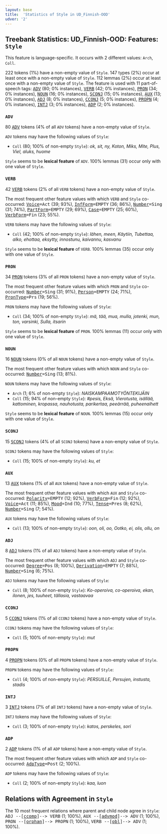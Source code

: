 ```yaml
---
layout: base
title:  'Statistics of Style in UD_Finnish-OOD'
udver: '2'
---
```


## Treebank Statistics: UD_Finnish-OOD: Features: `Style`

This feature is language-specific.
It occurs with 2 different values: `Arch`, `Coll`.

222 tokens (1%) have a non-empty value of `Style`.
147 types (2%) occur at least once with a non-empty value of `Style`.
112 lemmas (2%) occur at least once with a non-empty value of `Style`.
The feature is used with 11 part-of-speech tags: <tt><a href="fi_ood-pos-ADV.html">ADV</a></tt> (80; 0% instances), <tt><a href="fi_ood-pos-VERB.html">VERB</a></tt> (42; 0% instances), <tt><a href="fi_ood-pos-PRON.html">PRON</a></tt> (34; 0% instances), <tt><a href="fi_ood-pos-NOUN.html">NOUN</a></tt> (16; 0% instances), <tt><a href="fi_ood-pos-SCONJ.html">SCONJ</a></tt> (15; 0% instances), <tt><a href="fi_ood-pos-AUX.html">AUX</a></tt> (13; 0% instances), <tt><a href="fi_ood-pos-ADJ.html">ADJ</a></tt> (8; 0% instances), <tt><a href="fi_ood-pos-CCONJ.html">CCONJ</a></tt> (5; 0% instances), <tt><a href="fi_ood-pos-PROPN.html">PROPN</a></tt> (4; 0% instances), <tt><a href="fi_ood-pos-INTJ.html">INTJ</a></tt> (3; 0% instances), <tt><a href="fi_ood-pos-ADP.html">ADP</a></tt> (2; 0% instances).

### `ADV`

80 <tt><a href="fi_ood-pos-ADV.html">ADV</a></tt> tokens (4% of all `ADV` tokens) have a non-empty value of `Style`.

`ADV` tokens may have the following values of `Style`:

* `Coll` (80; 100% of non-empty `Style`): <em>ok, sit, ny, Koton, Miks, Mite, Plus, Viel, aluks, huome</em>

`Style` seems to be **lexical feature** of `ADV`. 100% lemmas (31) occur only with one value of `Style`.

### `VERB`

42 <tt><a href="fi_ood-pos-VERB.html">VERB</a></tt> tokens (2% of all `VERB` tokens) have a non-empty value of `Style`.

The most frequent other feature values with which `VERB` and `Style` co-occurred: <tt><a href="fi_ood-feat-Voice.html">Voice</a></tt><tt>=Act</tt> (39; 93%), <tt><a href="fi_ood-feat-InfForm.html">InfForm</a></tt><tt>=EMPTY</tt> (36; 86%), <tt><a href="fi_ood-feat-Number.html">Number</a></tt><tt>=Sing</tt> (31; 74%), <tt><a href="fi_ood-feat-PartForm.html">PartForm</a></tt><tt>=EMPTY</tt> (29; 69%), <tt><a href="fi_ood-feat-Case.html">Case</a></tt><tt>=EMPTY</tt> (25; 60%), <tt><a href="fi_ood-feat-VerbForm.html">VerbForm</a></tt><tt>=Fin</tt> (23; 55%).

`VERB` tokens may have the following values of `Style`:

* `Coll` (42; 100% of non-empty `Style`): <em>lähen, meen, Käytiin, Tubettaa, alko, ehottaa, eksytty, innostunu, kaivannu, kasvanu</em>

`Style` seems to be **lexical feature** of `VERB`. 100% lemmas (35) occur only with one value of `Style`.

### `PRON`

34 <tt><a href="fi_ood-pos-PRON.html">PRON</a></tt> tokens (3% of all `PRON` tokens) have a non-empty value of `Style`.

The most frequent other feature values with which `PRON` and `Style` co-occurred: <tt><a href="fi_ood-feat-Number.html">Number</a></tt><tt>=Sing</tt> (31; 91%), <tt><a href="fi_ood-feat-Person.html">Person</a></tt><tt>=EMPTY</tt> (24; 71%), <tt><a href="fi_ood-feat-PronType.html">PronType</a></tt><tt>=Prs</tt> (19; 56%).

`PRON` tokens may have the following values of `Style`:

* `Coll` (34; 100% of non-empty `Style`): <em>mä, tää, mua, mulla, jotenki, mun, ton, varsinki, Sulla, itsarin</em>

`Style` seems to be **lexical feature** of `PRON`. 100% lemmas (11) occur only with one value of `Style`.

### `NOUN`

16 <tt><a href="fi_ood-pos-NOUN.html">NOUN</a></tt> tokens (0% of all `NOUN` tokens) have a non-empty value of `Style`.

The most frequent other feature values with which `NOUN` and `Style` co-occurred: <tt><a href="fi_ood-feat-Number.html">Number</a></tt><tt>=Sing</tt> (13; 81%).

`NOUN` tokens may have the following values of `Style`:

* `Arch` (1; 6% of non-empty `Style`): <em>NAISKAMPAAMOTYÖNTEKIJÄIN</em>
* `Coll` (15; 94% of non-empty `Style`): <em>#pesis, Eksä, Vierotusta, isällää, kattominen, kropassa, nauhotusta, parikertaa, peeärrää, puheenaihett</em>

`Style` seems to be **lexical feature** of `NOUN`. 100% lemmas (15) occur only with one value of `Style`.

### `SCONJ`

15 <tt><a href="fi_ood-pos-SCONJ.html">SCONJ</a></tt> tokens (4% of all `SCONJ` tokens) have a non-empty value of `Style`.

`SCONJ` tokens may have the following values of `Style`:

* `Coll` (15; 100% of non-empty `Style`): <em>ku, et</em>

### `AUX`

13 <tt><a href="fi_ood-pos-AUX.html">AUX</a></tt> tokens (1% of all `AUX` tokens) have a non-empty value of `Style`.

The most frequent other feature values with which `AUX` and `Style` co-occurred: <tt><a href="fi_ood-feat-Polarity.html">Polarity</a></tt><tt>=EMPTY</tt> (12; 92%), <tt><a href="fi_ood-feat-VerbForm.html">VerbForm</a></tt><tt>=Fin</tt> (12; 92%), <tt><a href="fi_ood-feat-Voice.html">Voice</a></tt><tt>=Act</tt> (11; 85%), <tt><a href="fi_ood-feat-Mood.html">Mood</a></tt><tt>=Ind</tt> (10; 77%), <tt><a href="fi_ood-feat-Tense.html">Tense</a></tt><tt>=Pres</tt> (8; 62%), <tt><a href="fi_ood-feat-Number.html">Number</a></tt><tt>=Sing</tt> (7; 54%).

`AUX` tokens may have the following values of `Style`:

* `Coll` (13; 100% of non-empty `Style`): <em>oon, oli, oo, Ootko, ei, olis, ollu, on</em>

### `ADJ`

8 <tt><a href="fi_ood-pos-ADJ.html">ADJ</a></tt> tokens (1% of all `ADJ` tokens) have a non-empty value of `Style`.

The most frequent other feature values with which `ADJ` and `Style` co-occurred: <tt><a href="fi_ood-feat-Degree.html">Degree</a></tt><tt>=Pos</tt> (8; 100%), <tt><a href="fi_ood-feat-Derivation.html">Derivation</a></tt><tt>=EMPTY</tt> (7; 88%), <tt><a href="fi_ood-feat-Number.html">Number</a></tt><tt>=Sing</tt> (6; 75%).

`ADJ` tokens may have the following values of `Style`:

* `Coll` (8; 100% of non-empty `Style`): <em>Ko-operoiva, co-operoiva, ekan, ilonen, jes, tuuheet, tällasia, vastaavaa</em>

### `CCONJ`

5 <tt><a href="fi_ood-pos-CCONJ.html">CCONJ</a></tt> tokens (1% of all `CCONJ` tokens) have a non-empty value of `Style`.

`CCONJ` tokens may have the following values of `Style`:

* `Coll` (5; 100% of non-empty `Style`): <em>mut</em>

### `PROPN`

4 <tt><a href="fi_ood-pos-PROPN.html">PROPN</a></tt> tokens (0% of all `PROPN` tokens) have a non-empty value of `Style`.

`PROPN` tokens may have the following values of `Style`:

* `Coll` (4; 100% of non-empty `Style`): <em>PERSUILLE, Persujen, instusta, stadis</em>

### `INTJ`

3 <tt><a href="fi_ood-pos-INTJ.html">INTJ</a></tt> tokens (7% of all `INTJ` tokens) have a non-empty value of `Style`.

`INTJ` tokens may have the following values of `Style`:

* `Coll` (3; 100% of non-empty `Style`): <em>katos, perskeles, sori</em>

### `ADP`

2 <tt><a href="fi_ood-pos-ADP.html">ADP</a></tt> tokens (1% of all `ADP` tokens) have a non-empty value of `Style`.

The most frequent other feature values with which `ADP` and `Style` co-occurred: <tt><a href="fi_ood-feat-AdpType.html">AdpType</a></tt><tt>=Post</tt> (2; 100%).

`ADP` tokens may have the following values of `Style`:

* `Coll` (2; 100% of non-empty `Style`): <em>kaa, luon</em>

## Relations with Agreement in `Style`

The 10 most frequent relations where parent and child node agree in `Style`:
<tt>ADJ --[<tt><a href="fi_ood-dep-ccomp.html">ccomp</a></tt>]--> VERB</tt> (1; 100%),
<tt>AUX --[<tt><a href="fi_ood-dep-advmod.html">advmod</a></tt>]--> ADV</tt> (1; 100%),
<tt>PRON --[<tt><a href="fi_ood-dep-orphan.html">orphan</a></tt>]--> PROPN</tt> (1; 100%),
<tt>VERB --[<tt><a href="fi_ood-dep-obl.html">obl</a></tt>]--> ADV</tt> (1; 100%).

